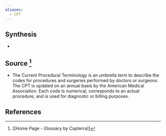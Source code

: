 ```yaml
---
aliases:
  - CPT
---
```

## Synthesis
- 
## Source [^1]
- The Current Procedural Terminology is an umbrella term to describe the codes for procedures and surgeries performed by doctors or surgeons. The CPT is updated on an annual basis by the American Medical Association. Each code is numerical, corresponds to an actual procedure, and is used for diagnostic or billing purposes.
## References

[^1]: [[Home Page - Glossary by Capterra]]